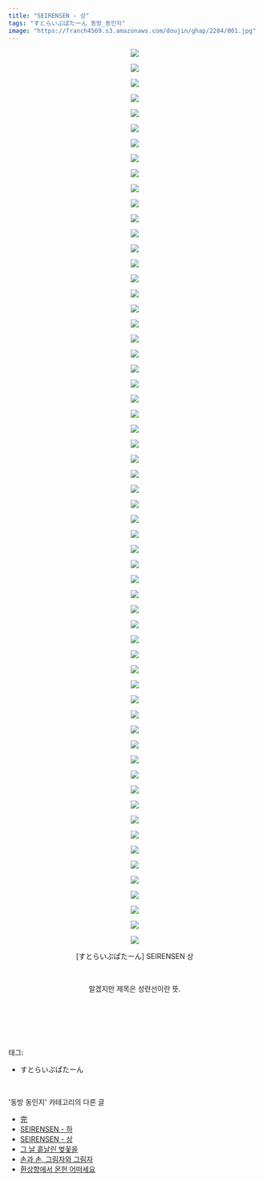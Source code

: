 ```yaml
---
title: "SEIRENSEN - 상"
tags: "すとらいぷぱたーん 동방_동인지"
image: "https://franch4569.s3.amazonaws.com/doujin/ghap/2284/001.jpg"
---
```

<div class="article">
<p style="text-align: center; clear: none; float: none;"><img src="{{ site.imgserver2 }}/ghap/2284/001.jpg"/></p>
<p style="text-align: center; clear: none; float: none;"><img src="{{ site.imgserver2 }}/ghap/2284/002.jpg"/></p>
<p style="text-align: center; clear: none; float: none;"><img src="{{ site.imgserver2 }}/ghap/2284/003.jpg"/></p>
<p style="text-align: center; clear: none; float: none;"><img src="{{ site.imgserver2 }}/ghap/2284/004.jpg"/></p>
<p style="text-align: center; clear: none; float: none;"><img src="{{ site.imgserver2 }}/ghap/2284/005.jpg"/></p>
<p style="text-align: center; clear: none; float: none;"><img src="{{ site.imgserver2 }}/ghap/2284/006.jpg"/></p>
<p style="text-align: center; clear: none; float: none;"><img src="{{ site.imgserver2 }}/ghap/2284/007.jpg"/></p>
<p style="text-align: center; clear: none; float: none;"><img src="{{ site.imgserver2 }}/ghap/2284/008.jpg"/></p>
<p style="text-align: center; clear: none; float: none;"><img src="{{ site.imgserver2 }}/ghap/2284/009.jpg"/></p>
<p style="text-align: center; clear: none; float: none;"><img src="{{ site.imgserver2 }}/ghap/2284/010.jpg"/></p>
<p style="text-align: center; clear: none; float: none;"><img src="{{ site.imgserver2 }}/ghap/2284/011.jpg"/></p>
<p style="text-align: center; clear: none; float: none;"><img src="{{ site.imgserver2 }}/ghap/2284/012.jpg"/></p>
<p style="text-align: center; clear: none; float: none;"><img src="{{ site.imgserver2 }}/ghap/2284/013.jpg"/></p>
<p style="text-align: center; clear: none; float: none;"><img src="{{ site.imgserver2 }}/ghap/2284/014.jpg"/></p>
<p style="text-align: center; clear: none; float: none;"><img src="{{ site.imgserver2 }}/ghap/2284/015.jpg"/></p>
<p style="text-align: center; clear: none; float: none;"><img src="{{ site.imgserver2 }}/ghap/2284/016.jpg"/></p>
<p style="text-align: center; clear: none; float: none;"><img src="{{ site.imgserver2 }}/ghap/2284/017.jpg"/></p>
<p style="text-align: center; clear: none; float: none;"><img src="{{ site.imgserver2 }}/ghap/2284/018.jpg"/></p>
<p style="text-align: center; clear: none; float: none;"><img src="{{ site.imgserver2 }}/ghap/2284/019.jpg"/></p>
<p style="text-align: center; clear: none; float: none;"><img src="{{ site.imgserver2 }}/ghap/2284/020.jpg"/></p>
<p style="text-align: center; clear: none; float: none;"><img src="{{ site.imgserver2 }}/ghap/2284/021.jpg"/></p>
<p style="text-align: center; clear: none; float: none;"><img src="{{ site.imgserver2 }}/ghap/2284/022.jpg"/></p>
<p style="text-align: center; clear: none; float: none;"><img src="{{ site.imgserver2 }}/ghap/2284/023.jpg"/></p>
<p style="text-align: center; clear: none; float: none;"><img src="{{ site.imgserver2 }}/ghap/2284/024.jpg"/></p>
<p style="text-align: center; clear: none; float: none;"><img src="{{ site.imgserver2 }}/ghap/2284/025.jpg"/></p>
<p style="text-align: center; clear: none; float: none;"><img src="{{ site.imgserver2 }}/ghap/2284/026.jpg"/></p>
<p style="text-align: center; clear: none; float: none;"><img src="{{ site.imgserver2 }}/ghap/2284/027.jpg"/></p>
<p style="text-align: center; clear: none; float: none;"><img src="{{ site.imgserver2 }}/ghap/2284/028.jpg"/></p>
<p style="text-align: center; clear: none; float: none;"><img src="{{ site.imgserver2 }}/ghap/2284/029.jpg"/></p>
<p style="text-align: center; clear: none; float: none;"><img src="{{ site.imgserver2 }}/ghap/2284/030.jpg"/></p>
<p style="text-align: center; clear: none; float: none;"><img src="{{ site.imgserver2 }}/ghap/2284/031.jpg"/></p>
<p style="text-align: center; clear: none; float: none;"><img src="{{ site.imgserver2 }}/ghap/2284/032.jpg"/></p>
<p style="text-align: center; clear: none; float: none;"><img src="{{ site.imgserver2 }}/ghap/2284/033.jpg"/></p>
<p style="text-align: center; clear: none; float: none;"><img src="{{ site.imgserver2 }}/ghap/2284/034.jpg"/></p>
<p style="text-align: center; clear: none; float: none;"><img src="{{ site.imgserver2 }}/ghap/2284/035.jpg"/></p>
<p style="text-align: center; clear: none; float: none;"><img src="{{ site.imgserver2 }}/ghap/2284/036.jpg"/></p>
<p style="text-align: center; clear: none; float: none;"><img src="{{ site.imgserver2 }}/ghap/2284/037.jpg"/></p>
<p style="text-align: center; clear: none; float: none;"><img src="{{ site.imgserver2 }}/ghap/2284/038.jpg"/></p>
<p style="text-align: center; clear: none; float: none;"><img src="{{ site.imgserver2 }}/ghap/2284/039.jpg"/></p>
<p style="text-align: center; clear: none; float: none;"><img src="{{ site.imgserver2 }}/ghap/2284/040.jpg"/></p>
<p style="text-align: center; clear: none; float: none;"><img src="{{ site.imgserver2 }}/ghap/2284/041.jpg"/></p>
<p style="text-align: center; clear: none; float: none;"><img src="{{ site.imgserver2 }}/ghap/2284/042.jpg"/></p>
<p style="text-align: center; clear: none; float: none;"><img src="{{ site.imgserver2 }}/ghap/2284/043.jpg"/></p>
<p style="text-align: center; clear: none; float: none;"><img src="{{ site.imgserver2 }}/ghap/2284/044.jpg"/></p>
<p style="text-align: center; clear: none; float: none;"><img src="{{ site.imgserver2 }}/ghap/2284/045.jpg"/></p>
<p style="text-align: center; clear: none; float: none;"><img src="{{ site.imgserver2 }}/ghap/2284/046.jpg"/></p>
<p style="text-align: center; clear: none; float: none;"><img src="{{ site.imgserver2 }}/ghap/2284/047.jpg"/></p>
<p style="text-align: center; clear: none; float: none;"><img src="{{ site.imgserver2 }}/ghap/2284/048.jpg"/></p>
<p style="text-align: center; clear: none; float: none;"><img src="{{ site.imgserver2 }}/ghap/2284/049.jpg"/></p>
<p style="text-align: center; clear: none; float: none;"><img src="{{ site.imgserver2 }}/ghap/2284/050.jpg"/></p>
<p style="text-align: center; clear: none; float: none;"><img src="{{ site.imgserver2 }}/ghap/2284/051.jpg"/></p>
<p style="text-align: center; clear: none; float: none;"><img src="{{ site.imgserver2 }}/ghap/2284/052.jpg"/></p>
<p style="text-align: center; clear: none; float: none;"><img src="{{ site.imgserver2 }}/ghap/2284/053.jpg"/></p>
<p style="text-align: center; clear: none; float: none;"><img src="{{ site.imgserver2 }}/ghap/2284/054.jpg"/></p>
<p style="text-align: center; clear: none; float: none;"><img src="{{ site.imgserver2 }}/ghap/2284/055.jpg"/></p>
<p style="text-align: center; clear: none; float: none;"><img src="{{ site.imgserver2 }}/ghap/2284/056.jpg"/></p>
<p style="text-align: center; clear: none; float: none;"><img src="{{ site.imgserver2 }}/ghap/2284/057.jpg"/></p>
<p style="text-align: center; clear: none; float: none;"><img src="{{ site.imgserver2 }}/ghap/2284/058.jpg"/></p>
<p style="text-align: center; clear: none; float: none;"><img src="{{ site.imgserver2 }}/ghap/2284/059.jpg"/></p>
<p style="text-align: center; clear: none; float: none;"><img src="{{ site.imgserver2 }}/ghap/2284/060.jpg"/></p>
<p style="text-align: center; clear: none; float: none;">[すとらいぷぱたーん] SEIRENSEN 상</p>
<p style="text-align: center; clear: none; float: none;"><br/></p>
<p style="text-align: center; clear: none; float: none;">알겠지만 제목은 성련선이란 뜻.</p>
<p style="text-align: center; clear: none; float: none;"><br/></p>
<p><br/></p>
</div><br/>
<div class="tagTrail">
<p>태그: </p>
<ul>
<li>すとらいぷぱたーん</li>
</ul>
</div><br/>
<div class="another">
<p>'동방 동인지' 카테고리의 다른 글</p>
<ul>
<li><a href="/ghap_2286">完</a></li>
<li><a href="/ghap_2285">SEIRENSEN - 하</a></li>
<li><a href="/ghap_2284">SEIRENSEN - 상</a></li>
<li><a href="/ghap_2283">그 날 흩날린 벚꽃을</a></li>
<li><a href="/ghap_2282">손과 손, 그림자와 그림자</a></li>
<li><a href="/ghap_2279">환상향에서 몬헌 어떠세요</a></li>
</ul>
</div><br/>
<div class="cb_module cb_fluid">
<div class="cb_wrt cb_profile">
</div><!-- commentList close -->
</div><br/>

